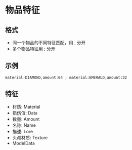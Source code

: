 # 物品特征

## 格式

* 同一个物品的不同特征匹配，用 , 分开
* 多个物品特征用 ; 分开

## 示例

```text
material:DIAMOND,amount:64 ; material:EMERALD,amount:32
```

## 特征

* 材质: Material
* 损伤值: Data
* 数量: Amount
* 名称: Name
* 描述: Lore
* 头颅材质: Texture
* ModelData

